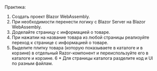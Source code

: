 Практика:

1. Создать проект Blazor WebAssembly.
2. При необходимости перенести логику с Blazor Server на Blazor WebAssembly.
3. Доделайте страницу с информацией о товаре.
4. При нажатии на название товара из любой страницы реализуйте переход к странице с информацией о товаре.
5. Выделите плитку товара (которую показываете в каталоге и в корзине) в отдельный Razor-компонент и переиспользуйте его в каталоге и корзине.
6 * Для страницы каталога разделите код и UI по разным файлам.
